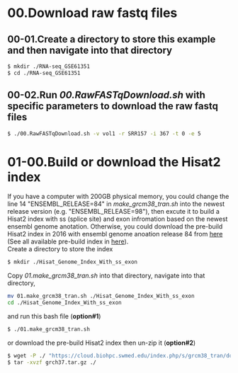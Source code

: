 # 00.Download raw fastq files
## 00-01.Create a directory to store this example and then navigate into that directory
```bash
$ mkdir ./RNA-seq_GSE61351
$ cd ./RNA-seq_GSE61351
```
## 00-02.Run *00.RawFASTqDownload.sh* with specific parameters to download the raw fastq files
```bash
$ ./00.RawFASTqDownload.sh -v vol1 -r SRR157 -i 367 -t 0 -e 5
```
# 01-00.Build or download the Hisat2 index
If you have a computer with 200GB physical memory, you could change the line 14 "ENSEMBL_RELEASE=84" in *make_grcm38_tran.sh* into the newest release version (e.g. "ENSEMBL_RELEASE=98"), then excute it to build a Hisat2 index with ss (splice site) and exon infromation based on the newest ensembl genome anotation. Otherwise, you could download the pre-build Hisat2 index in 2016 with ensembl genome anoation release 84 from [here](https://cloud.biohpc.swmed.edu/index.php/s/grch37_tran/download) (See all available pre-build index in [here](https://ccb.jhu.edu/software/hisat2/index.shtml)).  
Create a directory to store the index
```bash
$ mkdir ./Hisat_Genome_Index_With_ss_exon
```
Copy *01.make_grcm38_tran.sh* into that directory, navigate into that directory, 
```bash
mv 01.make_grcm38_tran.sh ./Hisat_Genome_Index_With_ss_exon
cd ./Hisat_Genome_Index_With_ss_exon
```
and run this bash file (**option#1**)
```bash
$ ./01.make_grcm38_tran.sh
```
or download the pre-build Hisat2 index then un-zip it (**option#2**)
```bash
$ wget -P ./ "https://cloud.biohpc.swmed.edu/index.php/s/grcm38_tran/download"
$ tar -xvzf grch37.tar.gz ./
```
